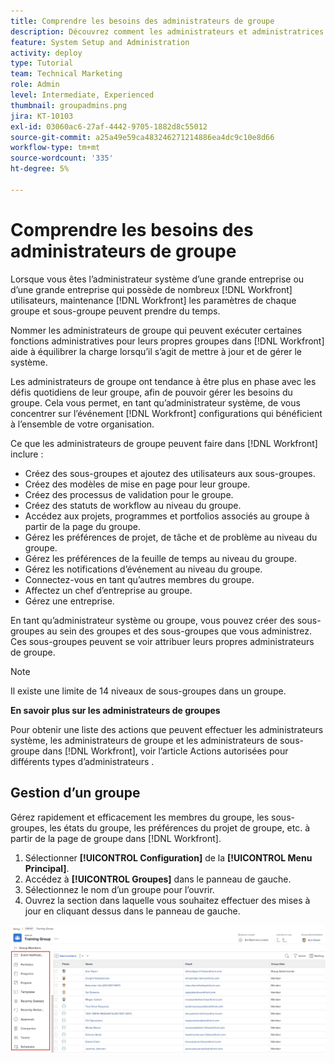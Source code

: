 ```yaml
---
title: Comprendre les besoins des administrateurs de groupe
description: Découvrez comment les administrateurs et administratrices système peuvent utiliser les administrateurs et administratrices de groupe pour aider à gérer les paramètres  [!DNL Workfront]  tout en donnant aux groupes davantage de contrôle sur leur travail.
feature: System Setup and Administration
activity: deploy
type: Tutorial
team: Technical Marketing
role: Admin
level: Intermediate, Experienced
thumbnail: groupadmins.png
jira: KT-10103
exl-id: 03060ac6-27af-4442-9705-1882d8c55012
source-git-commit: a25a49e59ca483246271214886ea4dc9c10e8d66
workflow-type: tm+mt
source-wordcount: '335'
ht-degree: 5%

---
```


# Comprendre les besoins des administrateurs de groupe

<!---
21.4 updates have been made
--->

Lorsque vous êtes l’administrateur système d’une grande entreprise ou d’une grande entreprise qui possède de nombreux [!DNL Workfront] utilisateurs, maintenance [!DNL Workfront] les paramètres de chaque groupe et sous-groupe peuvent prendre du temps.

Nommer les administrateurs de groupe qui peuvent exécuter certaines fonctions administratives pour leurs propres groupes dans [!DNL Workfront] aide à équilibrer la charge lorsqu’il s’agit de mettre à jour et de gérer le système.

Les administrateurs de groupe ont tendance à être plus en phase avec les défis quotidiens de leur groupe, afin de pouvoir gérer les besoins du groupe. Cela vous permet, en tant qu’administrateur système, de vous concentrer sur l’événement [!DNL Workfront] configurations qui bénéficient à l’ensemble de votre organisation.

Ce que les administrateurs de groupe peuvent faire dans [!DNL Workfront] inclure :

* Créez des sous-groupes et ajoutez des utilisateurs aux sous-groupes.
* Créez des modèles de mise en page pour leur groupe.
* Créez des processus de validation pour le groupe.
* Créez des statuts de workflow au niveau du groupe.
* Accédez aux projets, programmes et portfolios associés au groupe à partir de la page du groupe.
* Gérez les préférences de projet, de tâche et de problème au niveau du groupe.
* Gérez les préférences de la feuille de temps au niveau du groupe.
* Gérez les notifications d’événement au niveau du groupe.
* Connectez-vous en tant qu’autres membres du groupe.
* Affectez un chef d’entreprise au groupe.
* Gérez une entreprise.

En tant qu’administrateur système ou groupe, vous pouvez créer des sous-groupes au sein des groupes et des sous-groupes que vous administrez. Ces sous-groupes peuvent se voir attribuer leurs propres administrateurs de groupe.

>[!NOTE]
>
>Il existe une limite de 14 niveaux de sous-groupes dans un groupe.

**En savoir plus sur les administrateurs de groupes**

<!---
bullet points below need hyperlinks
--->

Pour obtenir une liste des actions que peuvent effectuer les administrateurs système, les administrateurs de groupe et les administrateurs de sous-groupe dans [!DNL Workfront], voir l’article Actions autorisées pour différents types d’administrateurs .

## Gestion d’un groupe

Gérez rapidement et efficacement les membres du groupe, les sous-groupes, les états du groupe, les préférences du projet de groupe, etc. à partir de la page de groupe dans [!DNL Workfront].

1. Sélectionner **[!UICONTROL Configuration]** de la **[!UICONTROL Menu Principal]**.
1. Accédez à **[!UICONTROL Groupes]** dans le panneau de gauche.
1. Sélectionnez le nom d’un groupe pour l’ouvrir.
1. Ouvrez la section dans laquelle vous souhaitez effectuer des mises à jour en cliquant dessus dans le panneau de gauche.

![Page Groupe](assets/admin-fund-manage-a-group.png)

<!---
learn more URLs
Create and manage groups 
Create and manage subgroups 
Business leader overview 
--->
